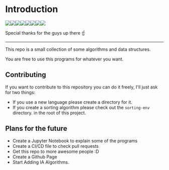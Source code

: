 # Introduction

[![](https://sourcerer.io/fame/VentGrey/VentGrey/algorithms-and-data-struct/images/0)](https://sourcerer.io/fame/VentGrey/VentGrey/algorithms-and-data-struct/links/0)[![](https://sourcerer.io/fame/VentGrey/VentGrey/algorithms-and-data-struct/images/1)](https://sourcerer.io/fame/VentGrey/VentGrey/algorithms-and-data-struct/links/1)[![](https://sourcerer.io/fame/VentGrey/VentGrey/algorithms-and-data-struct/images/2)](https://sourcerer.io/fame/VentGrey/VentGrey/algorithms-and-data-struct/links/2)[![](https://sourcerer.io/fame/VentGrey/VentGrey/algorithms-and-data-struct/images/3)](https://sourcerer.io/fame/VentGrey/VentGrey/algorithms-and-data-struct/links/3)[![](https://sourcerer.io/fame/VentGrey/VentGrey/algorithms-and-data-struct/images/4)](https://sourcerer.io/fame/VentGrey/VentGrey/algorithms-and-data-struct/links/4)[![](https://sourcerer.io/fame/VentGrey/VentGrey/algorithms-and-data-struct/images/5)](https://sourcerer.io/fame/VentGrey/VentGrey/algorithms-and-data-struct/links/5)[![](https://sourcerer.io/fame/VentGrey/VentGrey/algorithms-and-data-struct/images/6)](https://sourcerer.io/fame/VentGrey/VentGrey/algorithms-and-data-struct/links/6)[![](https://sourcerer.io/fame/VentGrey/VentGrey/algorithms-and-data-struct/images/7)](https://sourcerer.io/fame/VentGrey/VentGrey/algorithms-and-data-struct/links/7)

Special thanks for the guys up there :point_up:

---

This repo is a small collection of some algorithms and data structures.

You are free to use this programs for whatever you want.

## Contributing

If you want to contribute to this repository you can do it freely, I'll just ask
for two things:

* If you use a new language please create a directory for it.
* If you create a sorting algorithm please check out the `sorting-env` directory.
  in the root of this project.

## Plans for the future

* Create a Jupyter Notebook to explain some of the programs
* Create a CI/CD file to check pull requests
* Get this repo to more awesome people :D
* Create a Github Page
* Start Adding IA Algorithms.
